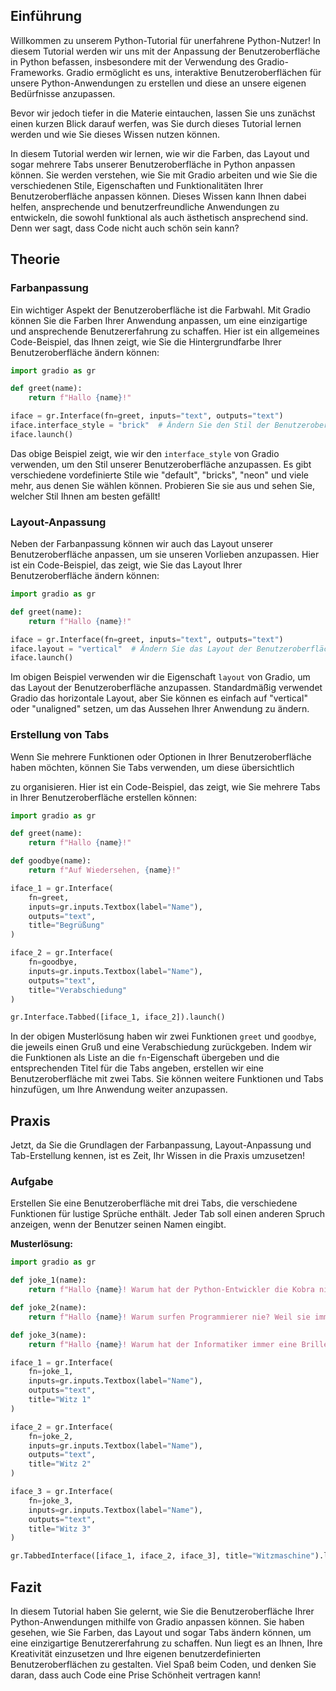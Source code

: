 ## Einführung

Willkommen zu unserem Python-Tutorial für unerfahrene Python-Nutzer! In diesem Tutorial werden wir uns mit der Anpassung der Benutzeroberfläche in Python befassen, insbesondere mit der Verwendung des Gradio-Frameworks. Gradio ermöglicht es uns, interaktive Benutzeroberflächen für unsere Python-Anwendungen zu erstellen und diese an unsere eigenen Bedürfnisse anzupassen.

Bevor wir jedoch tiefer in die Materie eintauchen, lassen Sie uns zunächst einen kurzen Blick darauf werfen, was Sie durch dieses Tutorial lernen werden und wie Sie dieses Wissen nutzen können.

In diesem Tutorial werden wir lernen, wie wir die Farben, das Layout und sogar mehrere Tabs unserer Benutzeroberfläche in Python anpassen können. Sie werden verstehen, wie Sie mit Gradio arbeiten und wie Sie die verschiedenen Stile, Eigenschaften und Funktionalitäten Ihrer Benutzeroberfläche anpassen können. Dieses Wissen kann Ihnen dabei helfen, ansprechende und benutzerfreundliche Anwendungen zu entwickeln, die sowohl funktional als auch ästhetisch ansprechend sind. Denn wer sagt, dass Code nicht auch schön sein kann?

## Theorie

### Farbanpassung

Ein wichtiger Aspekt der Benutzeroberfläche ist die Farbwahl. Mit Gradio können Sie die Farben Ihrer Anwendung anpassen, um eine einzigartige und ansprechende Benutzererfahrung zu schaffen. Hier ist ein allgemeines Code-Beispiel, das Ihnen zeigt, wie Sie die Hintergrundfarbe Ihrer Benutzeroberfläche ändern können:

```python
import gradio as gr

def greet(name):
    return f"Hallo {name}!"

iface = gr.Interface(fn=greet, inputs="text", outputs="text")
iface.interface_style = "brick"  # Ändern Sie den Stil der Benutzeroberfläche
iface.launch()
```

Das obige Beispiel zeigt, wie wir den `interface_style` von Gradio verwenden, um den Stil unserer Benutzeroberfläche anzupassen. Es gibt verschiedene vordefinierte Stile wie "default", "bricks", "neon" und viele mehr, aus denen Sie wählen können. Probieren Sie sie aus und sehen Sie, welcher Stil Ihnen am besten gefällt!

### Layout-Anpassung

Neben der Farbanpassung können wir auch das Layout unserer Benutzeroberfläche anpassen, um sie unseren Vorlieben anzupassen. Hier ist ein Code-Beispiel, das zeigt, wie Sie das Layout Ihrer Benutzeroberfläche ändern können:

```python
import gradio as gr

def greet(name):
    return f"Hallo {name}!"

iface = gr.Interface(fn=greet, inputs="text", outputs="text")
iface.layout = "vertical"  # Ändern Sie das Layout der Benutzeroberfläche
iface.launch()
```

Im obigen Beispiel verwenden wir die Eigenschaft `layout` von Gradio, um das Layout der Benutzeroberfläche anzupassen. Standardmäßig verwendet Gradio das horizontale Layout, aber Sie können es einfach auf "vertical" oder "unaligned" setzen, um das Aussehen Ihrer Anwendung zu ändern.

### Erstellung von Tabs

Wenn Sie mehrere Funktionen oder Optionen in Ihrer Benutzeroberfläche haben möchten, können Sie Tabs verwenden, um diese übersichtlich

 zu organisieren. Hier ist ein Code-Beispiel, das zeigt, wie Sie mehrere Tabs in Ihrer Benutzeroberfläche erstellen können:

```python
import gradio as gr

def greet(name):
    return f"Hallo {name}!"

def goodbye(name):
    return f"Auf Wiedersehen, {name}!"

iface_1 = gr.Interface(
    fn=greet,
    inputs=gr.inputs.Textbox(label="Name"),
    outputs="text",
    title="Begrüßung"
)

iface_2 = gr.Interface(
    fn=goodbye,
    inputs=gr.inputs.Textbox(label="Name"),
    outputs="text",
    title="Verabschiedung"
)

gr.Interface.Tabbed([iface_1, iface_2]).launch()
```

In der obigen Musterlösung haben wir zwei Funktionen `greet` und `goodbye`, die jeweils einen Gruß und eine Verabschiedung zurückgeben. Indem wir die Funktionen als Liste an die `fn`-Eigenschaft übergeben und die entsprechenden Titel für die Tabs angeben, erstellen wir eine Benutzeroberfläche mit zwei Tabs. Sie können weitere Funktionen und Tabs hinzufügen, um Ihre Anwendung weiter anzupassen.

## Praxis

Jetzt, da Sie die Grundlagen der Farbanpassung, Layout-Anpassung und Tab-Erstellung kennen, ist es Zeit, Ihr Wissen in die Praxis umzusetzen!

### Aufgabe

Erstellen Sie eine Benutzeroberfläche mit drei Tabs, die verschiedene Funktionen für lustige Sprüche enthält. Jeder Tab soll einen anderen Spruch anzeigen, wenn der Benutzer seinen Namen eingibt.

**Musterlösung:**

```python
import gradio as gr

def joke_1(name):
    return f"Hallo {name}! Warum hat der Python-Entwickler die Kobra nicht benutzt? Weil sie Python war!"

def joke_2(name):
    return f"Hallo {name}! Warum surfen Programmierer nie? Weil sie immer im Code hängenbleiben!"

def joke_3(name):
    return f"Hallo {name}! Warum hat der Informatiker immer eine Brille auf? Weil er nicht C#!"

iface_1 = gr.Interface(
    fn=joke_1,
    inputs=gr.inputs.Textbox(label="Name"),
    outputs="text",
    title="Witz 1"
)

iface_2 = gr.Interface(
    fn=joke_2,
    inputs=gr.inputs.Textbox(label="Name"),
    outputs="text",
    title="Witz 2"
)

iface_3 = gr.Interface(
    fn=joke_3,
    inputs=gr.inputs.Textbox(label="Name"),
    outputs="text",
    title="Witz 3"
)

gr.TabbedInterface([iface_1, iface_2, iface_3], title="Witzmaschine").launch()
```

## Fazit

In diesem Tutorial haben Sie gelernt, wie Sie die Benutzeroberfläche Ihrer Python-Anwendungen mithilfe von Gradio anpassen können. Sie haben gesehen, wie Sie Farben, das Layout und sogar Tabs ändern können, um eine einzigartige Benutzererfahrung zu schaffen. Nun liegt es an Ihnen, Ihre Kreativität einzusetzen und Ihre eigenen benutzerdefinierten Benutzeroberflächen zu gestalten. Viel Spaß beim Coden, und denken Sie daran, dass auch Code eine Prise Schönheit vertragen kann!